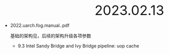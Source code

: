 <div style="text-align:right; font-size:3em;">2023.02.13</div>

* 2022.uarch.fog.manual..pdf

  基础的架构见，后续的架构升级各项参数

  * 9.3 Intel Sandy Bridge and Ivy Bridge pipeline: uop cache
